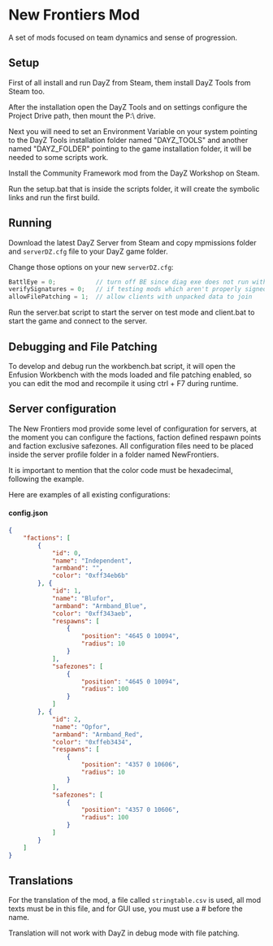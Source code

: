 # New Frontiers Mod
A set of mods focused on team dynamics and sense of progression.

## Setup
First of all install and run DayZ from Steam, them install DayZ Tools from Steam too.

After the installation open the DayZ Tools and on settings configure the Project Drive path, then mount the P:\ drive.

Next you will need to set an Environment Variable on your system pointing to the DayZ Tools installation folder named "DAYZ_TOOLS" and another named "DAYZ_FOLDER" pointing to the game installation folder, it will be needed to some scripts work.

Install the Community Framework mod from the DayZ Workshop on Steam.

Run the setup.bat that is inside the scripts folder, it will create the symbolic links and run the first build.

## Running
Download the latest DayZ Server from Steam and copy mpmissions folder and ```serverDZ.cfg``` file to your DayZ game folder.

Change those options on your new ```serverDZ.cfg```:
```C
BattlEye = 0;			// turn off BE since diag exe does not run with it
verifySignatures = 0;	// if testing mods which aren't properly signed yet
allowFilePatching = 1;  // allow clients with unpacked data to join
```

Run the server.bat script to start the server on test mode and client.bat to start the game and connect to the server.

## Debugging and File Patching
To develop and debug run the workbench.bat script, it will open the Enfusion Workbench with the mods loaded and file patching enabled, so you can edit the mod and recompile it using ctrl + F7 during runtime.

## Server configuration
The New Frontiers mod provide some level of configuration for servers, at the moment you can configure the factions, faction defined respawn points and faction exclusive safezones. All configuration files need to be placed inside the server profile folder in a folder named NewFrontiers.

It is important to mention that the color code must be hexadecimal, following the example.

Here are examples of all existing configurations:

#### config.json
```JSON
{
    "factions": [
        {
            "id": 0,
            "name": "Independent",
            "armband": "",
            "color": "0xff34eb6b"
        }, {
            "id": 1,
            "name": "Blufor",
            "armband": "Armband_Blue",
            "color": "0xff343aeb",
            "respawns": [
                {
                    "position": "4645 0 10094",
                    "radius": 10
                }
            ],
            "safezones": [
                {
                    "position": "4645 0 10094",
                    "radius": 100
                }
            ]
        }, {
            "id": 2,
            "name": "Opfor",
            "armband": "Armband_Red",
            "color": "0xffeb3434",
            "respawns": [
                {
                    "position": "4357 0 10606",
                    "radius": 10
                }
            ],
            "safezones": [
                {
                    "position": "4357 0 10606",
                    "radius": 100
                }
            ]
        }
    ]
}
```

## Translations
For the translation of the mod, a file called ```stringtable.csv``` is used, all mod texts must be in this file, and for GUI use, you must use a # before the name.

Translation will not work with DayZ in debug mode with file patching.